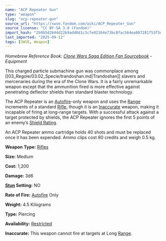 ```yaml
---
name: "ACP Repeater Gun"
type: "weapon"
slug: "acp-repeater-gun"
source_url: "https://swse.fandom.com/wiki/ACP_Repeater_Gun"
source_license: "CC BY-SA 3.0 (Fandom)"
import_hash: "2b9b5d2644d22b9add0d1c3cfe02164e73bc8fac564ea807281f53f5e61d24ca"
last_imported: "2025-09-12"
tags: [SWSE, Weapon]
---
```

*Homebrew Reference Book: [Clone Wars Saga Edition Fan Sourcebook](https://swse.fandom.com/wiki/Clone_Wars_Saga_Edition_Fan_Sourcebook) - Equipment*

This charged particle submachine gun was commonplace among [[03_Regole/03.02_Specie/trandoshan.md|Trandoshan]] slavers and mercenaries during the era of the Clone Wars. It is a fairly unremarkable weapon except that the ammunition fired is more effective against penetrating deflector shields than standard blaster technology.

The ACP Repeater is an [Autofire](https://swse.fandom.com/wiki/Autofire)-only weapon and uses the [Range](https://swse.fandom.com/wiki/Range) increments of a standard [Rifle](https://swse.fandom.com/wiki/Rifle), though it is an [Inaccurate](https://swse.fandom.com/wiki/Inaccurate) weapon, making it incapable of firing at long-range targets. With a successful attack against a target protected by shields, the ACP Repeater ignores the first 5 points of an enemy’s [Shield Rating](https://swse.fandom.com/wiki/Shield_Rating).

An ACP Repeater ammo cartridge holds 40 shots and must be replaced once it has been expended. Ammo clips cost 80 credits and weigh 0.5 kg. 

**Weapon** **Type:** [Rifles](https://swse.fandom.com/wiki/Rifles)

**Size:** Medium

**Cost:** 1,200

**Damage:** 3d6

**[Stun](https://swse.fandom.com/wiki/Stun) Setting:** NO

**Rate of Fire:** [Autofire](https://swse.fandom.com/wiki/Autofire) Only

**Weight:** 4.5 Kilograms

**Type:** Piercing

**Availability:** [Restricted](https://swse.fandom.com/wiki/Restricted)

**Inaccurate:** This weapon cannot fire at targets at Long [Range](https://swse.fandom.com/wiki/Range).